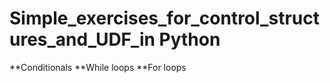 # Simple_exercises_for_control_structures_and_UDF_in Python
**Conditionals
**While loops
**For loops
